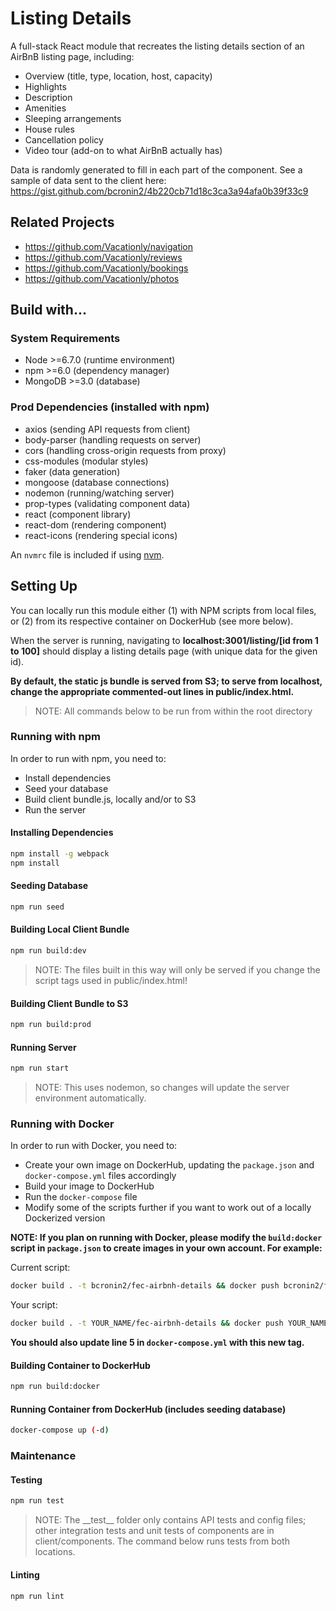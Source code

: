 # Listing Details

A full-stack React module that recreates the listing details section of an AirBnB listing page, including:

- Overview (title, type, location, host, capacity)
- Highlights
- Description
- Amenities
- Sleeping arrangements
- House rules
- Cancellation policy
- Video tour (add-on to what AirBnB actually has)

Data is randomly generated to fill in each part of the component. See a sample of data sent to the client here: https://gist.github.com/bcronin2/4b220cb71d18c3ca3a94afa0b39f33c9

## Related Projects

- https://github.com/Vacationly/navigation
- https://github.com/Vacationly/reviews
- https://github.com/Vacationly/bookings
- https://github.com/Vacationly/photos

## Build with...

### System Requirements

- Node >=6.7.0 (runtime environment)
- npm >=6.0 (dependency manager)
- MongoDB >=3.0 (database)

### Prod Dependencies (installed with npm)

- axios (sending API requests from client)
- body-parser (handling requests on server)
- cors (handling cross-origin requests from proxy)
- css-modules (modular styles)
- faker (data generation)
- mongoose (database connections)
- nodemon (running/watching server)
- prop-types (validating component data)
- react (component library)
- react-dom (rendering component)
- react-icons (rendering special icons)

An `nvmrc` file is included if using [nvm](https://github.com/creationix/nvm).

## Setting Up

You can locally run this module either (1) with NPM scripts from local files, or (2) from its respective container on DockerHub (see more below).

When the server is running, navigating to **localhost:3001/listing/[id from 1 to 100]** should display a listing details page (with unique data for the given id).

**By default, the static js bundle is served from S3; to serve from localhost, change the appropriate commented-out lines in public/index.html.**

> NOTE: All commands below to be run from within the root directory

### Running with npm

In order to run with npm, you need to:

- Install dependencies
- Seed your database
- Build client bundle.js, locally and/or to S3
- Run the server

#### Installing Dependencies
```sh
npm install -g webpack
npm install
```

#### Seeding Database
```sh
npm run seed
```

#### Building Local Client Bundle
```sh
npm run build:dev
```
> NOTE: The files built in this way will only be served if you change the script tags used in public/index.html!


#### Building Client Bundle to S3
```sh
npm run build:prod
```

#### Running Server
```sh
npm run start
```
> NOTE: This uses nodemon, so changes will update the server environment automatically.

### Running with Docker

In order to run with Docker, you need to:

- Create your own image on DockerHub, updating the `package.json` and `docker-compose.yml` files accordingly
- Build your image to DockerHub
- Run the `docker-compose` file
- Modify some of the scripts further if you want to work out of a locally Dockerized version

**NOTE: If you plan on running with Docker, please modify the `build:docker` script in `package.json` to create images in your own account. For example:**

Current script:
```sh
docker build . -t bcronin2/fec-airbnh-details && docker push bcronin2/fec-airbnh-details
```

Your script:
```sh
docker build . -t YOUR_NAME/fec-airbnh-details && docker push YOUR_NAME/fec-airbnh-details
```

**You should also update line 5 in `docker-compose.yml` with this new tag.**

#### Building Container to DockerHub
```sh
npm run build:docker
```

#### Running Container from DockerHub (includes seeding database)
```sh
docker-compose up (-d)
```

### Maintenance

#### Testing
```sh
npm run test
```

> NOTE: The \_\_test\_\_ folder only contains API tests and config files; other integration tests and unit tests of components are in client/components. The command below runs tests from both locations.

#### Linting

```sh
npm run lint
```
